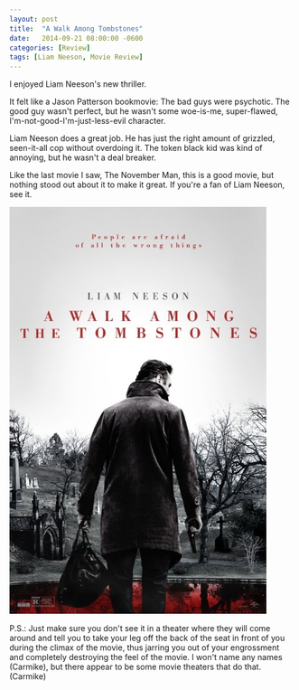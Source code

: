 ```yaml
---
layout: post
title:  "A Walk Among Tombstones"
date:   2014-09-21 08:00:00 -0600
categories: [Review]
tags: [Liam Neeson, Movie Review]
---
```


I enjoyed Liam Neeson's new thriller.

It felt like a Jason Patterson bookmovie: The bad guys were psychotic. The good guy wasn't perfect, but he wasn't some woe-is-me, super-flawed, I'm-not-good-I'm-just-less-evil character.

Liam Neeson does a great job. He has just the right amount of grizzled, seen-it-all cop without overdoing it. The token black kid was kind of annoying, but he wasn't a deal breaker.

Like the last movie I saw, The November Man, this is a good movie, but nothing stood out about it to make it great. If you're a fan of Liam Neeson, see it.

![pic](/assets/2014/09/a_walk_among_tombstones.jpg)

P.S.: Just make sure you don't see it in a theater where they will come around and tell you to take your leg off the back of the seat in front of you during the climax of the movie, thus jarring you out of your engrossment and completely destroying the feel of the movie. I won't name any names (Carmike), but there appear to be some movie theaters that do that. (Carmike)

